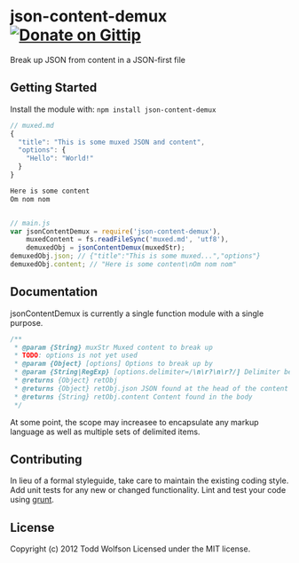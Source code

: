 # json-content-demux [![Donate on Gittip](http://badgr.co/gittip/twolfson.png)](https://www.gittip.com/twolfson/)

Break up JSON from content in a JSON-first file

## Getting Started
Install the module with: `npm install json-content-demux`

```javascript
// muxed.md
{
  "title": "This is some muxed JSON and content",
  "options": {
    "Hello": "World!"
  }
}

Here is some content
Om nom nom


// main.js
var jsonContentDemux = require('json-content-demux'),
    muxedContent = fs.readFileSync('muxed.md', 'utf8'),
    demuxedObj = jsonContentDemux(muxedStr);
demuxedObj.json; // {"title":"This is some muxed...","options"}
demuxedObj.content; // "Here is some content\nOm nom nom"
```

## Documentation
jsonContentDemux is currently a single function module with a single purpose.
```js
/**
 * @param {String} muxStr Muxed content to break up
 * TODO: options is not yet used
 * @param {Object} [options] Options to break up by
 * @param {String|RegExp} [options.delimiter=/\n\r?\n\r?/] Delimiter between JSON and content
 * @returns {Object} retObj
 * @returns {Object} retObj.json JSON found at the head of the content
 * @returns {String} retObj.content Content found in the body
 */
```

At some point, the scope may increasee to encapsulate any markup language as well as multiple sets of delimited items.

## Contributing
In lieu of a formal styleguide, take care to maintain the existing coding style. Add unit tests for any new or changed functionality. Lint and test your code using [grunt](https://github.com/cowboy/grunt).

## License
Copyright (c) 2012 Todd Wolfson
Licensed under the MIT license.
